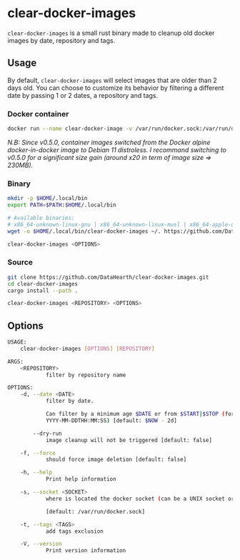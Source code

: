 # clear-docker-images

`clear-docker-images` is a small rust binary made to cleanup old docker images by date, repository and tags.

## Usage

By default, `clear-docker-images` will select images that are older than 2 days old. You can choose to customize its behavior by filtering a different date by passing 1 or 2 dates, a repository and tags.

### Docker container

```bash
docker run --name clear-docker-image -v /var/run/docker.sock:/var/run/docker.sock ghcr.io/datahearth/clear-docker-images <OPTIONS>
```

*N.B: Since v0.5.0, container images switched from the Docker alpine docker-in-docker image to Debian 11 distroless. I recommand switching to v0.5.0 for a significant size gain (around x20 in term of image size => 230MB).*

### Binary

```bash
mkdir -p $HOME/.local/bin
export PATH=$PATH:$HOME/.local/bin

# Available binaries:
# x86_64-unknown-linux-gnu | x86_64-unknown-linux-musl | x86_64-apple-darwin
wget -o $HOME/.local/bin/clear-docker-images ~/. https://github.com/DataHearth/clear-docker-images/releases/download/<VERSION>/<BINARY>

clear-docker-images <OPTIONS>
```

### Source

```bash
git clone https://github.com/DataHearth/clear-docker-images.git
cd clear-docker-images
cargo install --path .

clear-docker-images <REPOSITORY> <OPTIONS>
```

## Options

```bash
USAGE:
    clear-docker-images [OPTIONS] [REPOSITORY]

ARGS:
    <REPOSITORY>
            filter by repository name

OPTIONS:
    -d, --date <DATE>
            filter by date.

            Can filter by a minimum age $DATE or from $START|$STOP (format example: YYYY-MM-DD or
            YYYY-MM-DDTHH:MM:SS) [default: $NOW - 2d]

        --dry-run
            image cleanup will not be triggered [default: false]

    -f, --force
            should force image deletion [default: false]

    -h, --help
            Print help information

    -s, --socket <SOCKET>
            where is located the docker socket (can be a UNIX socket or TCP protocol)

            [default: /var/run/docker.sock]

    -t, --tags <TAGS>
            add tags exclusion

    -V, --version
            Print version information
```
